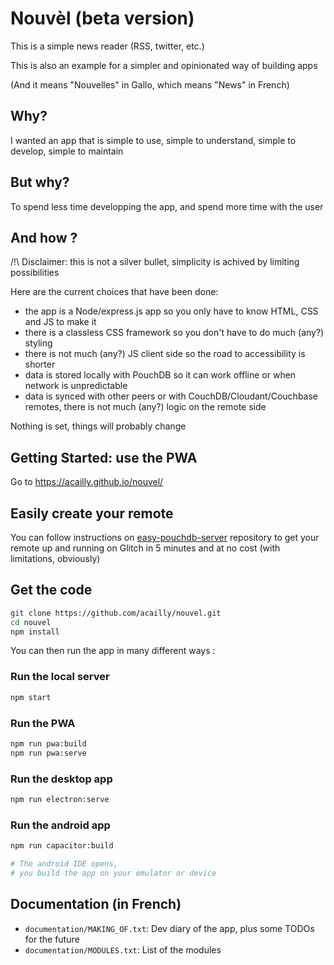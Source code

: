 # Nouvèl (beta version)

This is a simple news reader (RSS, twitter, etc.)

This is also an example for a simpler and opinionated way of building apps

(And it means "Nouvelles" in Gallo, which means "News" in French)

## Why?

I wanted an app that is simple to use, simple to understand, simple to develop, simple to maintain

## But why?

To spend less time developping the app, and spend more time with the user

## And how ?

/!\ Disclaimer: this is not a silver bullet, simplicity is achived by limiting possibilities

Here are the current choices that have been done:

- the app is a Node/express.js app so you only have to know HTML, CSS and JS to make it
- there is a classless CSS framework so you don't have to do much (any?) styling
- there is not much (any?) JS client side so the road to accessibility is shorter
- data is stored locally with PouchDB so it can work offline or when network is unpredictable
- data is synced with other peers or with CouchDB/Cloudant/Couchbase remotes, there is not much (any?) logic on the remote side

Nothing is set, things will probably change

## Getting Started: use the PWA

Go to https://acailly.github.io/nouvel/

## Easily create your remote

You can follow instructions on [easy-pouchdb-server](https://github.com/acailly/easy-pouchdb-server) repository to get your remote up and running on Glitch in 5 minutes and at no cost (with limitations, obviously)

## Get the code

```bash
git clone https://github.com/acailly/nouvel.git
cd nouvel
npm install
```

You can then run the app in many different ways :

### Run the local server

```bash
npm start
```

### Run the PWA

```bash
npm run pwa:build
npm run pwa:serve
```

### Run the desktop app

```bash
npm run electron:serve
```

### Run the android app

```bash
npm run capacitor:build

# The android IDE opens,
# you build the app on your emulator or device
```

## Documentation (in French)

- `documentation/MAKING_OF.txt`: Dev diary of the app, plus some TODOs for the future
- `documentation/MODULES.txt`: List of the modules
